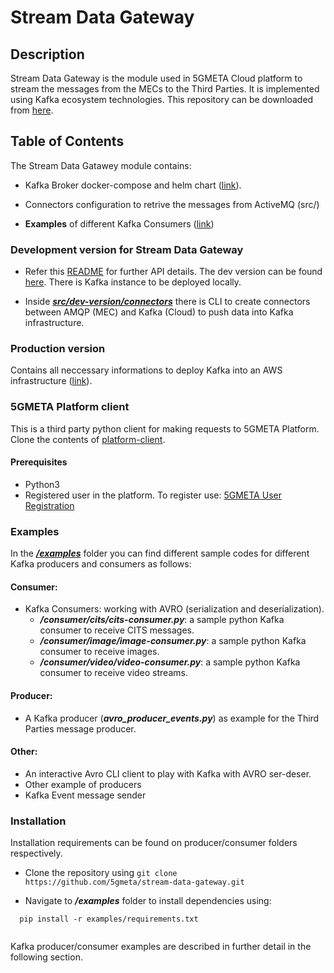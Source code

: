 # Stream Data Gateway 

## Description
Stream Data Gateway is the module used in 5GMETA Cloud platform to stream the messages from the MECs to the Third Parties.
It is implemented using Kafka ecosystem technologies. This repository can be downloaded from [here](https://github.com/5gmeta/stream-data-gateway/tree/main).

## Table of Contents
The Stream Data Gatawey module contains:

- Kafka Broker docker-compose and helm chart ([link](https://github.com/5gmeta/stream-data-gateway/tree/main/src)). 

- Connectors configuration to retrive the messages from ActiveMQ (src/)

- **Examples** of different Kafka Consumers ([link](https://github.com/5gmeta/stream-data-gateway/tree/main/examples/consumer))


### Development version for Stream Data Gateway

- Refer this [README](https://github.com/5gmeta/stream-data-gateway/blob/main/src/README.md) for further API details. The dev version can be found [here](https://github.com/5gmeta/stream-data-gateway/tree/main/src/dev-version). There is Kafka instance to be deployed locally.

- Inside [***src/dev-version/connectors***](https://github.com/5gmeta/stream-data-gateway/tree/main/src/dev-version/connectors) there is CLI to create connectors between AMQP (MEC) and Kafka (Cloud) to push data into Kafka infrastructure.

### Production version

Contains all neccessary informations to deploy Kafka into an AWS infrastructure ([link](https://github.com/5gmeta/stream-data-gateway/tree/main/src/prod-version)).

### 5GMETA Platform client
This is a third party python client for making requests to 5GMETA Platform.
Clone the contents of [platform-client](https://github.com/5gmeta/stream-data-gateway/tree/main/utils/platform-client).
#### Prerequisites
  - Python3
  - Registered user in the platform. To register use: [5GMETA User Registration](5gmeta-platform.eu/identity/realms/5gmeta/account/)


### Examples
In the [***/examples***](https://github.com/5gmeta/stream-data-gateway/tree/main/examples) folder you can find different sample codes for different Kafka producers and consumers as follows:

#### Consumer:
- Kafka Consumers: working with AVRO (serialization and deserialization).
  - ***/consumer/cits/cits-consumer.py***: a sample python Kafka consumer to receive CITS messages.
  - ***/consumer/image/image-consumer.py***: a sample python Kafka consumer to receive images.
  - ***/consumer/video/video-consumer.py***: a sample python Kafka consumer to receive video streams.
  

#### Producer:
- A Kafka producer (***avro_producer_events.py***) as example for the Third Parties message producer.

#### Other:
- An interactive Avro CLI client to play with Kafka with AVRO ser-deser.
- Other example of producers
- Kafka Event message sender

### Installation
Installation requirements can be found on producer/consumer folders respectively.
- Clone the repository using ```git clone https://github.com/5gmeta/stream-data-gateway.git  ```

- Navigate to ***/examples*** folder to install dependencies using:
```
  pip install -r examples/requirements.txt
  
```

Kafka producer/consumer examples are described in further detail in the following section. 
